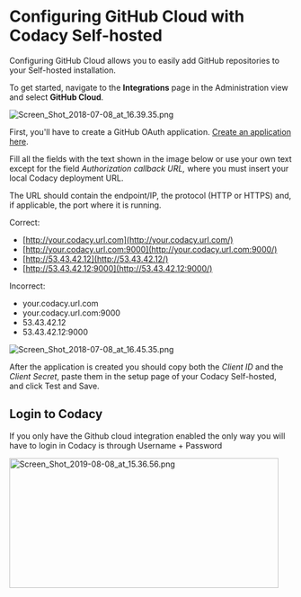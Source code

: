 # Configuring GitHub Cloud with Codacy Self-hosted

Configuring GitHub Cloud allows you to easily add GitHub repositories to
your Self-hosted installation.

To get started, navigate to the **Integrations** page in the
Administration view and select **GitHub Cloud**.

![Screen\_Shot\_2018-07-08\_at\_16.39.35.png](/images/Screen_Shot_2018-07-08_at_16.39.35.png)

First, you'll have to create a GitHub OAuth application. [Create an
application here](https://github.com/settings/applications/new).

Fill all the fields with the text shown in the image below or use your
own text except for the field *Authorization callback URL,* where you
must insert your local Codacy deployment URL.

The URL should contain the endpoint/IP, the protocol (HTTP or HTTPS)
and, if applicable, the port where it is running.

Correct:

-   [http://your.codacy.url.com](http://your.codacy.url.com/)
-   [http://your.codacy.url.com:9000](http://your.codacy.url.com:9000/)
-   [http://53.43.42.12](http://53.43.42.12/)
-   [http://53.43.42.12:9000](http://53.43.42.12:9000/)

Incorrect:

-   your.codacy.url.com
-   your.codacy.url.com:9000
-   53.43.42.12
-   53.43.42.12:9000

![Screen\_Shot\_2018-07-08\_at\_16.45.35.png](/images/Screen_Shot_2018-07-08_at_16.45.35.png)

After the application is created you should copy both the *Client ID*
and the *Client Secret*, paste them in the setup page of your Codacy
Self-hosted, and click Test and Save.

## Login to Codacy

If you only have the Github cloud integration enabled the only way you
will have to login in Codacy is through Username + Password

<img src="/images/Screen_Shot_2019-08-08_at_15.36.56.png" width="479" height="231" alt="Screen_Shot_2019-08-08_at_15.36.56.png" /> 
